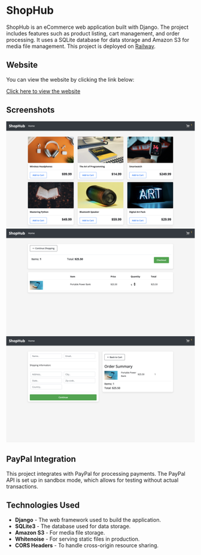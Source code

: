 # ShopHub

ShopHub is an eCommerce web application built with Django. The project includes features such as product listing, cart management, and order processing. It uses a SQLite database for data storage and Amazon S3 for media file management. This project is deployed on [Railway](https://railway.app/).

## Website

You can view the website by clicking the link below:

[Click here to view the website](https://shophub.up.railway.app/)

## Screenshots

![screenshot](Screenshots/screenshot1.png)
![screenshot](Screenshots/screenshot2.png)
![screenshot](Screenshots/screenshot3.png)

## PayPal Integration

This project integrates with PayPal for processing payments. The PayPal API is set up in sandbox mode, which allows for testing without actual transactions.

## Technologies Used

- **Django** - The web framework used to build the application.
- **SQLite3** - The database used for data storage.
- **Amazon S3** - For media file storage.
- **Whitenoise** - For serving static files in production.
- **CORS Headers** - To handle cross-origin resource sharing.


